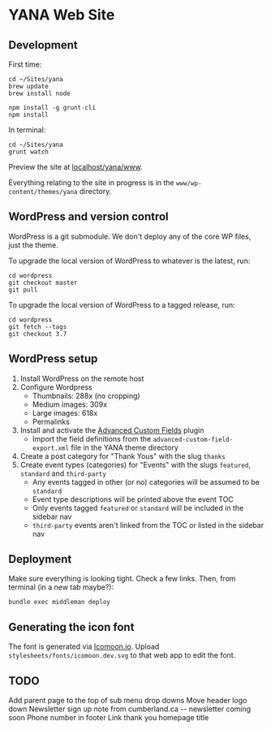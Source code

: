 # YANA Web Site

## Development

First time:

    cd ~/Sites/yana
    brew update
    brew install node

    npm install -g grunt-cli
    npm install

In terminal:

    cd ~/Sites/yana
    grunt watch

Preview the site at [localhost/yana/www](http://localhost/yana/www/).

Everything relating to the site in progress is in the `www/wp-content/themes/yana` directory.


## WordPress and version control

WordPress is a git submodule.  We don't deploy any of the core WP files, just the theme.

To upgrade the local version of WordPress to whatever is the latest, run:

    cd wordpress
    git checkout master
    git pull

To upgrade the local version of WordPress to a tagged release, run:

    cd wordpress
    git fetch --tags
    git checkout 3.7

## WordPress setup

1. Install WordPress on the remote host
1. Configure Wordpress
    - Thumbnails: 288x (no cropping)
    - Medium images: 309x
    - Large images: 618x
    - Permalinks
1. Install and activate the [Advanced Custom Fields](http://wordpress.org/plugins/advanced-custom-fields/) plugin
    - Import the field definitions from the `advanced-custom-field-export.xml` file in the YANA theme directory
1. Create a post category for "Thank Yous" with the slug `thanks`
1. Create event types (categories) for "Events" with the slugs `featured`, `standard` and `third-party`
    - Any events tagged in other (or no) categories will be assumed to be `standard`
    - Event type descriptions will be printed above the event TOC
    - Only events tagged `featured` or `standard` will be included in the sidebar nav
    - `third-party` events aren't linked from the TOC or listed in the sidebar nav


## Deployment

Make sure everything is looking tight.  Check a few links.  Then, from terminal (in a new tab maybe?):

    bundle exec middleman deploy

## Generating the icon font

The font is generated via [Icomoon.io](http://icomoon.io/app/).  Upload `stylesheets/fonts/icomoon.dev.svg` to that web app to edit the font.

## TODO

Add parent page to the top of sub menu drop downs
Move header logo down
Newsletter sign up note from cumberland.ca -- newsletter coming soon
Phone number in footer
Link thank you homepage title
